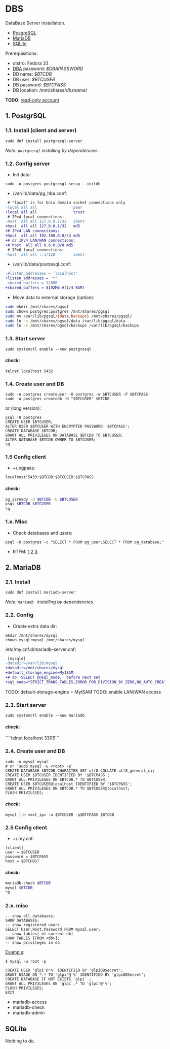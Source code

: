 # DBS
DataBase Server installation.

- [PosgreSQL](#postgresql)
- [MariaDB](#mariadb)
- [SQLite](#sqlite)

Prerequisitions:

- distro: Fedora 33
- [DBA](https://en.wikipedia.org/wiki/Database_administrator) password: _$DBAPASSWORD_
- DB name: _$BTCDB_
- DB user: _$BTCUSER_
- DB password: _$BTCPASS_
- DB location: /mnt/shares/_dbsname_/

**TODO**: [read-only account](https://habr.com/ru/post/531090/)

## 1. PostgrSQL

### 1.1. Install (client and server)

```sudo dnf install postgresql-server```

_Note: `postgresql` installing by dependencies_.

### 1.2. Config server

- Init data:

```sudo -u postgres postgresql-setup --initdb```

- /var/lib/data/pg_hba.conf:

```diff
 # "local" is for Unix domain socket connections only
-local all all                peer
+local all all                trust
 # IPv4 local connections:
-host  all all 127.0.0.1/32   ident
+host  all all 127.0.0.1/32   md5
+# IPv4 LAN connections:
+host  all all 192.168.0.0/24 md5
+# or IPv4 LAN/WAN connections:
+# host  all all 0.0.0.0/0 md5
 # IPv6 local connections:
-host  all all ::1/128        ident
```

- /var/lib/data/postresql.conf:

```diff
-#listen_addresses = 'localhost'
+listen_addresses = '*'
-shared_buffers = 128MB
+shared_buffers = 8192MB #(1/4 RAM)
```


- Move data to external storage (option):

```bash
sudo mkdir /mnt/shares/pgsql
sudo chown postgres:postgres /mnt/shares/pgsql
sudo mv /var/lib/pgsql/{data,backups} /mnt/shares/pgsql/
sudo ln -s /mnt/shares/pgsql/data /var/lib/pgsql/data
sudo ln -s /mnt/shares/pgsql/backups /var/lib/pgsql/backups
```

### 1.3. Start server

```sudo systemctl enable --now postgresql```

#### _check:_

```telnet localhost 5432```

### 1.4. Create user and DB

```
sudo -u postgres createuser -U postgres -w $BTCUSER -P $BTCPASS
sudo -u postgres createdb -O "$BTCUSER" $BTCDB
```

or (long version):

```
psql -U postgres
CREATE USER $BTCUSER;
ALTER USER $BTCUSER WITH ENCRYPTED PASSWORD '$BTCPASS';
CREATE DATABASE $BTCDB;
GRANT ALL PRIVILEGES ON DATABASE $BTCDB TO $BTCUSER;
ALTER DATABASE $BTCDB OWNER TO $BTCUSER;
\q
```

### 1.5 Config client

- ~/.pgpass:

```localhost:5433:$BTCDB:$BTCUSER:$BTCPASS```

#### _check:_

```bash
pg_isready -d $BTCDB -U $BTCUSER
psql $BTCDB $BTCUSER
\q
```

### 1.x. Misc

- Check databases and users:

```psql -U postgres -c "SELECT * FROM pg_user;SELECT * FROM pg_database;"```

- RTFM:
[1](https://linux-notes.org/ustanovka-postgresql-centos-red-hat-fedora/)
[2](https://www.digitalocean.com/community/tutorials/how-to-install-and-use-postgresql-on-ubuntu-18-04-ru)
[3](http://r00ssyp.blogspot.com/2017/03/postgresql-9.html)

## 2. MariaDB

### 2.1. Install

```sudo dnf install mariadb-server```

_Note: `mariadb ` installing by dependencies_.

### 2.2. Config

- Create extra data dir:

```
mkdir /mnt/shares/mysql
chown mysql:mysql /mnt/shares/mysql
```

/etc/my.cnf.d/mariadb-server.cnf:

```diff
 [mysqld]
-datadir=/var/lib/mysql
+datadir=/mnt/shares/mysql
+default_storage_engine=MyISAM
+# do 'SELECT @@sql_mode;' before next set
+sql_mode="STRICT_TRANS_TABLES,ERROR_FOR_DIVISION_BY_ZERO,NO_AUTO_CREATE_USER,NO_ENGINE_SUBSTITUTION,NO_AUTO_VALUE_ON_ZERO"
```

TODO: default-storage-engine = MyISAM
TODO: enable LAN/WAN access

### 2.3. Start server

```sudo systemctl enable --now mariadb```

#### _check_:

````telnet localhost 3306```

### 2.4. Create user and DB

```
sudo -u mysql mysql
# or 'sudo mysql -u <root> -p`
CREATE DATABASE $BTCDB CHARACTER SET utf8 COLLATE utf8_general_ci;
CREATE USER $BTCUSER IDENTIFIED BY '$BTCPASS';
GRANT ALL PRIVILEGES ON $BTCDB.* TO $BTCUSER;
CREATE USER $BTCUSER@localhost IDENTIFIED BY '$BTCPASS';
GRANT ALL PRIVILEGES ON $BTCDB.* TO $BTCUSER@localhost;
FLUSH PRIVILEGES;
```

#### _check_:

```mysql [-h <ext_ip> -u $BTCUSER -p$BTCPASS $BTCDB```

### 2.5 Config client

- ~/.my.cnf:

```
[client]
user = $BTCUSER
password = $BTCPASS
host = $BTCHOST
```

#### _check:_

```bash
mariadb-check $BTCDB
mysql $BTCDB
^D
```

### 2.x. misc

```
-- show all databases;
SHOW DATABASES;
-- show registered users
SELECT User,Host,Password FROM mysql.user;
-- show tables[ of current db]
SHOW TABLES [FROM <db>];
-- show privileges in db

```

[Example](https://computingforgeeks.com/how-to-install-glpi-on-centos-fedora/):

```
$ mysql -u root -p

CREATE USER 'glpi'@'%' IDENTIFIED BY 'glpiDBSecret';
GRANT USAGE ON *.* TO 'glpi'@'%' IDENTIFIED BY 'glpiDBSecret';
CREATE DATABASE IF NOT EXISTS `glpi` ;
GRANT ALL PRIVILEGES ON `glpi`.* TO 'glpi'@'%';
FLUSH PRIVILEGES;
EXIT
```

- mariadb-access
- mariadb-check
- mariadb-admin


## SQLite

Nothing to do.
